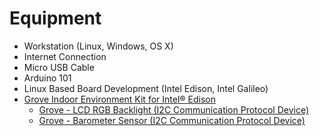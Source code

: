 # Equipment

- Workstation (Linux, Windows, OS X)
- Internet Connection
- Micro USB Cable
- Arduino 101
- Linux Based Board Development \(Intel Edison, Intel Galileo\)
- [Grove Indoor Environment Kit for Intel® Edison](https://www.seeedstudio.com/item_detail.html?p_id=2427)
  - [Grove - LCD RGB Backlight \(I2C Communication Protocol Device\)](http://www.seeedstudio.com/wiki/Grove_-_LCD_RGB_Backlight)
  - [Grove - Barometer Sensor \(I2C Communication Protocol Device\)](http://www.seeedstudio.com/wiki/Grove_-_Barometer_Sensor)

